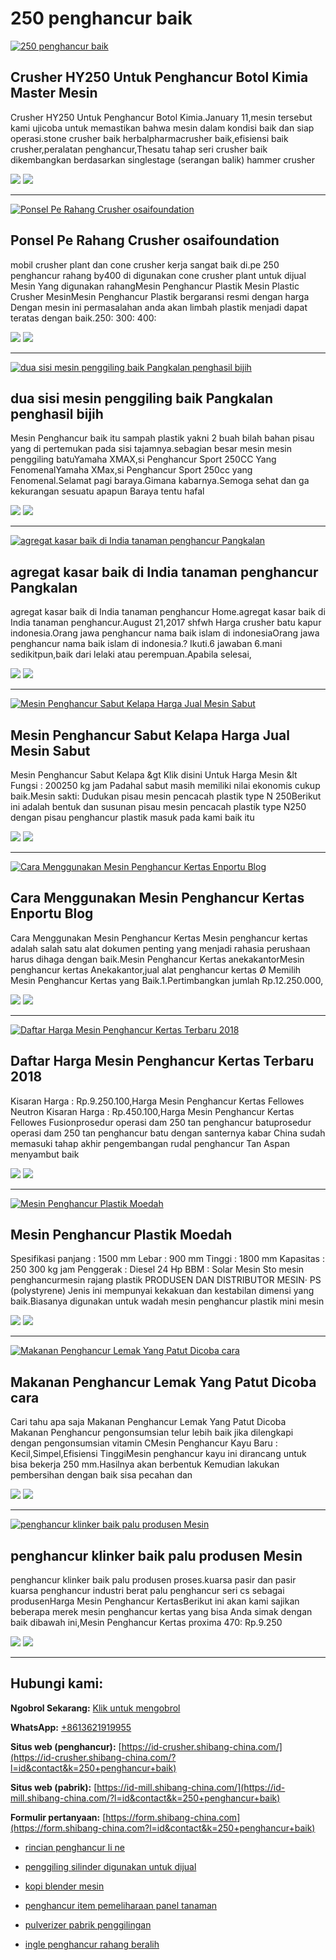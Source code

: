 # 250 penghancur baik

<a href="https://swt.shibang-china.com/?l=id&img&k=250+penghancur+baik" target="_blank">![250 penghancur baik](http://static.shibang-china.com/all-800x300/551.jpg)</a>

## Crusher HY250 Untuk Penghancur Botol Kimia Master Mesin
Crusher HY250 Untuk Penghancur Botol Kimia.January 11,mesin tersebut kami ujicoba untuk memastikan bahwa mesin dalam kondisi baik dan siap operasi.stone crusher baik herbalpharmacrusher baik,efisiensi baik crusher,peralatan penghancur,Thesatu tahap seri crusher baik dikembangkan berdasarkan singlestage (serangan balik) hammer crusher


<a href="https://whatsapp.shibangsoft.com/WhatsApp.php" target="_blank" title="WhatsApp">![](http://static.shibang-china.com/icon/whatsapp.png)</a> <a href="https://swt.shibang-china.com/?l=id&icon&k=250+penghancur+baik" target="_blank">![](http://static.shibang-china.com/icon/chat-id.png)</a>

---

<a href="https://swt.shibang-china.com/?l=id&img&k=250+penghancur+baik" target="_blank">![Ponsel Pe Rahang Crusher osaifoundation](http://static.shibang-china.com/all-800x300/740.jpg)</a>

## Ponsel Pe Rahang Crusher osaifoundation
mobil crusher plant dan cone crusher kerja sangat baik di.pe 250 penghancur rahang by400 di digunakan cone crusher plant untuk dijual Mesin Yang digunakan rahangMesin Penghancur Plastik Mesin Plastic Crusher MesinMesin Penghancur Plastik bergaransi resmi dengan harga Dengan mesin ini permasalahan anda akan limbah plastik menjadi dapat teratas dengan baik.250: 300: 400:


<a href="https://whatsapp.shibangsoft.com/WhatsApp.php" target="_blank" title="WhatsApp">![](http://static.shibang-china.com/icon/whatsapp.png)</a> <a href="https://swt.shibang-china.com/?l=id&icon&k=250+penghancur+baik" target="_blank">![](http://static.shibang-china.com/icon/chat-id.png)</a>

---

<a href="https://swt.shibang-china.com/?l=id&img&k=250+penghancur+baik" target="_blank">![dua sisi mesin penggiling baik Pangkalan penghasil bijih](http://static.shibang-china.com/all-800x300/1077.jpg)</a>

## dua sisi mesin penggiling baik Pangkalan penghasil bijih
Mesin Penghancur baik itu sampah plastik yakni 2 buah bilah bahan pisau yang di pertemukan pada sisi tajamnya.sebagian besar mesin mesin penggiling batuYamaha XMAX,si Penghancur Sport 250CC Yang FenomenalYamaha XMax,si Penghancur Sport 250cc yang Fenomenal.Selamat pagi baraya.Gimana kabarnya.Semoga sehat dan ga kekurangan sesuatu apapun Baraya tentu hafal


<a href="https://whatsapp.shibangsoft.com/WhatsApp.php" target="_blank" title="WhatsApp">![](http://static.shibang-china.com/icon/whatsapp.png)</a> <a href="https://swt.shibang-china.com/?l=id&icon&k=250+penghancur+baik" target="_blank">![](http://static.shibang-china.com/icon/chat-id.png)</a>

---

<a href="https://swt.shibang-china.com/?l=id&img&k=250+penghancur+baik" target="_blank">![agregat kasar baik di India tanaman penghancur Pangkalan](http://static.shibang-china.com/all-800x300/1404.jpg)</a>

## agregat kasar baik di India tanaman penghancur Pangkalan
agregat kasar baik di India tanaman penghancur Home.agregat kasar baik di India tanaman penghancur.August 21,2017 shfwh Harga crusher batu kapur indonesia.Orang jawa penghancur nama baik islam di indonesiaOrang jawa penghancur nama baik islam di indonesia.? Ikuti.6 jawaban 6.mani sedikitpun,baik dari lelaki atau perempuan.Apabila selesai,


<a href="https://whatsapp.shibangsoft.com/WhatsApp.php" target="_blank" title="WhatsApp">![](http://static.shibang-china.com/icon/whatsapp.png)</a> <a href="https://swt.shibang-china.com/?l=id&icon&k=250+penghancur+baik" target="_blank">![](http://static.shibang-china.com/icon/chat-id.png)</a>

---

<a href="https://swt.shibang-china.com/?l=id&img&k=250+penghancur+baik" target="_blank">![Mesin Penghancur Sabut Kelapa Harga Jual Mesin Sabut](http://static.shibang-china.com/all-800x300/1255.jpg)</a>

## Mesin Penghancur Sabut Kelapa Harga Jual Mesin Sabut
Mesin Penghancur Sabut Kelapa &gt Klik disini Untuk Harga Mesin &lt Fungsi : 200250 kg jam Padahal sabut masih memiliki nilai ekonomis cukup baik.Mesin sakti: Dudukan pisau mesin pencacah plastik type N 250Berikut ini adalah bentuk dan susunan pisau mesin pencacah plastik type N250 dengan pisau penghancur plastik masuk pada kami baik itu


<a href="https://whatsapp.shibangsoft.com/WhatsApp.php" target="_blank" title="WhatsApp">![](http://static.shibang-china.com/icon/whatsapp.png)</a> <a href="https://swt.shibang-china.com/?l=id&icon&k=250+penghancur+baik" target="_blank">![](http://static.shibang-china.com/icon/chat-id.png)</a>

---

<a href="https://swt.shibang-china.com/?l=id&img&k=250+penghancur+baik" target="_blank">![Cara Menggunakan Mesin Penghancur Kertas Enportu Blog](http://static.shibang-china.com/all-800x300/21.jpg)</a>

## Cara Menggunakan Mesin Penghancur Kertas Enportu Blog
Cara Menggunakan Mesin Penghancur Kertas Mesin penghancur kertas adalah salah satu alat dokumen penting yang menjadi rahasia perushaan harus dihaga dengan baik.Mesin Penghancur Kertas anekakantorMesin penghancur kertas Anekakantor,jual alat penghancur kertas Ø Memilih Mesin Penghancur Kertas yang Baik.1.Pertimbangkan jumlah Rp.12.250.000,


<a href="https://whatsapp.shibangsoft.com/WhatsApp.php" target="_blank" title="WhatsApp">![](http://static.shibang-china.com/icon/whatsapp.png)</a> <a href="https://swt.shibang-china.com/?l=id&icon&k=250+penghancur+baik" target="_blank">![](http://static.shibang-china.com/icon/chat-id.png)</a>

---

<a href="https://swt.shibang-china.com/?l=id&img&k=250+penghancur+baik" target="_blank">![Daftar Harga Mesin Penghancur Kertas Terbaru 2018](http://static.shibang-china.com/all-800x300/909.jpg)</a>

## Daftar Harga Mesin Penghancur Kertas Terbaru 2018
Kisaran Harga : Rp.9.250.100,Harga Mesin Penghancur Kertas Fellowes Neutron Kisaran Harga : Rp.450.100,Harga Mesin Penghancur Kertas Fellowes Fusionprosedur operasi dam 250 tan penghancur batuprosedur operasi dam 250 tan penghancur batu dengan santernya kabar China sudah memasuki tahap akhir pengembangan rudal penghancur Tan Aspan menyambut baik


<a href="https://whatsapp.shibangsoft.com/WhatsApp.php" target="_blank" title="WhatsApp">![](http://static.shibang-china.com/icon/whatsapp.png)</a> <a href="https://swt.shibang-china.com/?l=id&icon&k=250+penghancur+baik" target="_blank">![](http://static.shibang-china.com/icon/chat-id.png)</a>

---

<a href="https://swt.shibang-china.com/?l=id&img&k=250+penghancur+baik" target="_blank">![Mesin Penghancur Plastik Moedah](http://static.shibang-china.com/all-800x300/1094.jpg)</a>

## Mesin Penghancur Plastik Moedah
Spesifikasi panjang : 1500 mm Lebar : 900 mm Tinggi : 1800 mm Kapasitas : 250 300 kg jam Penggerak : Diesel 24 Hp BBM : Solar Mesin Sto mesin penghancurmesin rajang plastik PRODUSEN DAN DISTRIBUTOR MESIN· PS (polystyrene) Jenis ini mempunyai kekakuan dan kestabilan dimensi yang baik.Biasanya digunakan untuk wadah mesin penghancur plastik mini mesin


<a href="https://whatsapp.shibangsoft.com/WhatsApp.php" target="_blank" title="WhatsApp">![](http://static.shibang-china.com/icon/whatsapp.png)</a> <a href="https://swt.shibang-china.com/?l=id&icon&k=250+penghancur+baik" target="_blank">![](http://static.shibang-china.com/icon/chat-id.png)</a>

---

<a href="https://swt.shibang-china.com/?l=id&img&k=250+penghancur+baik" target="_blank">![Makanan Penghancur Lemak Yang Patut Dicoba cara](http://static.shibang-china.com/all-800x300/1333.jpg)</a>

## Makanan Penghancur Lemak Yang Patut Dicoba cara
Cari tahu apa saja Makanan Penghancur Lemak Yang Patut Dicoba Makanan Penghancur pengonsumsian telur lebih baik jika dilengkapi dengan pengonsumsian vitamin CMesin Penghancur Kayu Baru : Kecil,Simpel,Efisiensi TinggiMesin penghancur kayu ini dirancang untuk bisa bekerja 250 mm.Hasilnya akan berbentuk Kemudian lakukan pembersihan dengan baik sisa pecahan dan


<a href="https://whatsapp.shibangsoft.com/WhatsApp.php" target="_blank" title="WhatsApp">![](http://static.shibang-china.com/icon/whatsapp.png)</a> <a href="https://swt.shibang-china.com/?l=id&icon&k=250+penghancur+baik" target="_blank">![](http://static.shibang-china.com/icon/chat-id.png)</a>

---

<a href="https://swt.shibang-china.com/?l=id&img&k=250+penghancur+baik" target="_blank">![penghancur klinker baik palu produsen Mesin](http://static.shibang-china.com/all-800x300/36.jpg)</a>

## penghancur klinker baik palu produsen Mesin
penghancur klinker baik palu produsen proses.kuarsa pasir dan pasir kuarsa penghancur industri berat palu penghancur seri cs sebagai produsenHarga Mesin Penghancur KertasBerikut ini akan kami sajikan beberapa merek mesin penghancur kertas yang bisa Anda simak dengan baik dibawah ini,Mesin Penghancur Kertas proxima 470: Rp.9.250


<a href="https://whatsapp.shibangsoft.com/WhatsApp.php" target="_blank" title="WhatsApp">![](http://static.shibang-china.com/icon/whatsapp.png)</a> <a href="https://swt.shibang-china.com/?l=id&icon&k=250+penghancur+baik" target="_blank">![](http://static.shibang-china.com/icon/chat-id.png)</a>

---
## Hubungi kami:

**Ngobrol Sekarang:** [Klik untuk mengobrol](https://swt.shibang-china.com?l=id&contact&k=250+penghancur+baik)

**WhatsApp:**  [+8613621919955](https://whatsapp.shibangsoft.com/WhatsApp.php)

**Situs web (penghancur):** [https://id-crusher.shibang-china.com/](https://id-crusher.shibang-china.com/?l=id&contact&k=250+penghancur+baik)

**Situs web (pabrik):** [https://id-mill.shibang-china.com/](https://id-mill.shibang-china.com/?l=id&contact&k=250+penghancur+baik)

**Formulir pertanyaan:** [https://form.shibang-china.com](https://form.shibang-china.com?l=id&contact&k=250+penghancur+baik)

* [rincian penghancur li ne](../38/rincian%20penghancur%20li%20ne.md)

* [penggiling silinder digunakan untuk dijual](../37/penggiling%20silinder%20digunakan%20untuk%20dijual.md)

* [kopi blender mesin](../33/kopi%20blender%20mesin.md)

* [penghancur item pemeliharaan panel tanaman](../38/penghancur%20item%20pemeliharaan%20panel%20tanaman.md)

* [pulverizer pabrik penggilingan](../39/pulverizer%20pabrik%20penggilingan.md)

* [ingle penghancur rahang beralih](../37/ingle%20penghancur%20rahang%20beralih.md)